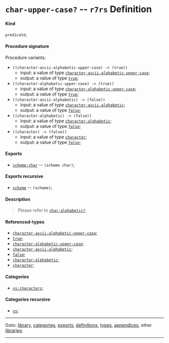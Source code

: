 

<a id='definition__r7rs__char-upper-case_3f'></a>

# `char-upper-case?` -- `r7rs` Definition


<a id='definition__r7rs__char-upper-case_3f__kind'></a>

#### Kind

`predicate`;


<a id='definition__r7rs__char-upper-case_3f__procedure-signature'></a>

#### Procedure signature

Procedure variants:
 * `((character-ascii-alphabetic-upper-case) -> (true))`
   * input: a value of type [`character-ascii-alphabetic-upper-case`](../../r7rs/types/character-ascii-alphabetic-upper-case.md#type__r7rs__character-ascii-alphabetic-upper-case);
   * output: a value of type [`true`](../../r7rs/types/true.md#type__r7rs__true);
 * `((character-alphabetic-upper-case) -> (true))`
   * input: a value of type [`character-alphabetic-upper-case`](../../r7rs/types/character-alphabetic-upper-case.md#type__r7rs__character-alphabetic-upper-case);
   * output: a value of type [`true`](../../r7rs/types/true.md#type__r7rs__true);
 * `((character-ascii-alphabetic) -> (false))`
   * input: a value of type [`character-ascii-alphabetic`](../../r7rs/types/character-ascii-alphabetic.md#type__r7rs__character-ascii-alphabetic);
   * output: a value of type [`false`](../../r7rs/types/false.md#type__r7rs__false);
 * `((character-alphabetic) -> (false))`
   * input: a value of type [`character-alphabetic`](../../r7rs/types/character-alphabetic.md#type__r7rs__character-alphabetic);
   * output: a value of type [`false`](../../r7rs/types/false.md#type__r7rs__false);
 * `((character) -> (false))`
   * input: a value of type [`character`](../../r7rs/types/character.md#type__r7rs__character);
   * output: a value of type [`false`](../../r7rs/types/false.md#type__r7rs__false);


<a id='definition__r7rs__char-upper-case_3f__exports'></a>

#### Exports

 * [`scheme:char`](../../r7rs/exports/scheme_3a_char.md#export__r7rs__scheme_3a_char) -- `(scheme char)`;


<a id='definition__r7rs__char-upper-case_3f__exports-recursive'></a>

#### Exports recursive

 * [`scheme`](../../r7rs/exports/scheme.md#export__r7rs__scheme) -- `(scheme)`;


<a id='definition__r7rs__char-upper-case_3f__description'></a>

#### Description

> Please refer to [`char-alphabetic?`](../../r7rs/definitions/char-alphabetic_3f.md#definition__r7rs__char-alphabetic_3f).


<a id='definition__r7rs__char-upper-case_3f__referenced-types'></a>

#### Referenced-types

 * [`character-ascii-alphabetic-upper-case`](../../r7rs/types/character-ascii-alphabetic-upper-case.md#type__r7rs__character-ascii-alphabetic-upper-case);
 * [`true`](../../r7rs/types/true.md#type__r7rs__true);
 * [`character-alphabetic-upper-case`](../../r7rs/types/character-alphabetic-upper-case.md#type__r7rs__character-alphabetic-upper-case);
 * [`character-ascii-alphabetic`](../../r7rs/types/character-ascii-alphabetic.md#type__r7rs__character-ascii-alphabetic);
 * [`false`](../../r7rs/types/false.md#type__r7rs__false);
 * [`character-alphabetic`](../../r7rs/types/character-alphabetic.md#type__r7rs__character-alphabetic);
 * [`character`](../../r7rs/types/character.md#type__r7rs__character);


<a id='definition__r7rs__char-upper-case_3f__categories'></a>

#### Categories

 * [`vs:characters`](../../r7rs/categories/vs_3a_characters.md#category__r7rs__vs_3a_characters);


<a id='definition__r7rs__char-upper-case_3f__categories-recursive'></a>

#### Categories recursive

 * [`vs`](../../r7rs/categories/vs.md#category__r7rs__vs);

----

Goto: [library](../../r7rs/_index.md#library__r7rs), [categories](../../r7rs/categories/_index.md#toc__r7rs__categories), [exports](../../r7rs/exports/_index.md#toc__r7rs__exports), [definitions](../../r7rs/definitions/_index.md#toc__r7rs__definitions), [types](../../r7rs/types/_index.md#toc__r7rs__types), [appendices](../../r7rs/appendices/_index.md#toc__r7rs__appendices), other [libraries](../../_libraries.md#toc__libraries).

----

